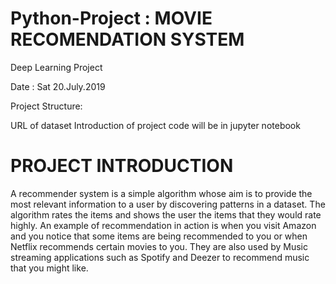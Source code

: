 # Python-Project : MOVIE RECOMENDATION SYSTEM
Deep Learning Project

Date : Sat 20.July.2019

Project Structure:

URL of dataset
Introduction of project
code will be in jupyter notebook
# PROJECT INTRODUCTION


A recommender system is a simple algorithm whose aim is to provide the most relevant information to a user by discovering patterns in a dataset. The algorithm rates the items and shows the user the items that they would rate highly. An example of recommendation in action is when you visit Amazon and you notice that some items are being recommended to you or when Netflix recommends certain movies to you. They are also used by Music streaming applications such as Spotify and Deezer to recommend music that you might like.

